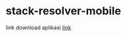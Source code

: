 # stack-resolver-mobile

link download aplikasi
[link](https://drive.google.com/file/d/1AVGpEyOA9H8rqudGtiL4aa3n3xf11oTd/view?usp=sharing "download")
